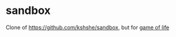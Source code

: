 # sandbox

Clone of https://github.com/kshshe/sandbox, but for [game of life](https://en.wikipedia.org/wiki/Conway%27s_Game_of_Life)
